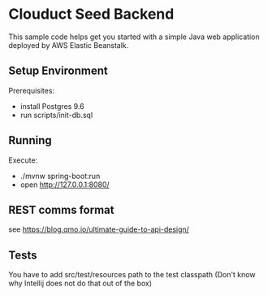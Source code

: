 Clouduct Seed Backend
==================================================

This sample code helps get you started with a simple Java web application
deployed by AWS Elastic Beanstalk.

Setup Environment
-----------

Prerequisites:

* install Postgres 9.6
* run scripts/init-db.sql


Running
---------------

Execute:

* ./mvnw spring-boot:run
* open http://127.0.0.1:8080/


REST comms format
-----------------
see https://blog.qmo.io/ultimate-guide-to-api-design/

Tests
-----
You have to add src/test/resources path to the test classpath (Don't know why Intellij does not do that out of the box)
